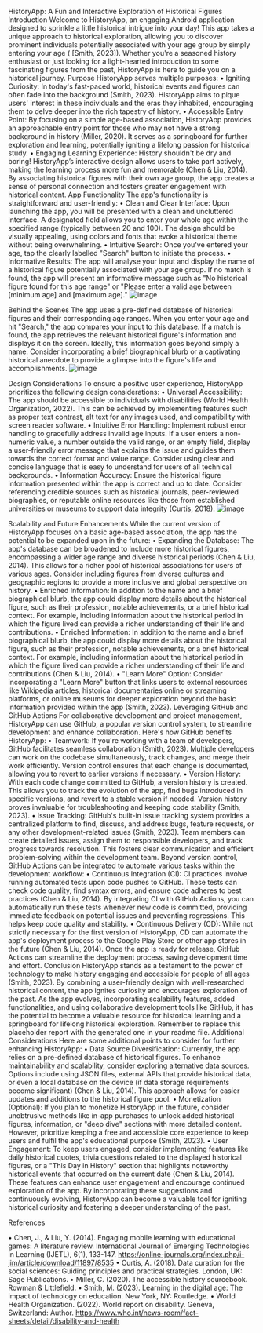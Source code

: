 HistoryApp: A Fun and Interactive Exploration of Historical Figures
Introduction
Welcome to HistoryApp, an engaging Android application designed to sprinkle a little historical intrigue into your day! This app takes a unique approach to historical exploration, allowing you to discover prominent individuals potentially associated with your age group by simply entering your age ( [Smith, 2023]). Whether you're a seasoned history enthusiast or just looking for a light-hearted introduction to some fascinating figures from the past, HistoryApp is here to guide you on a historical journey.
Purpose
HistoryApp serves multiple purposes:
•	Igniting Curiosity: In today's fast-paced world, historical events and figures can often fade into the background (Smith, 2023). HistoryApp aims to pique users' interest in these individuals and the eras they inhabited, encouraging them to delve deeper into the rich tapestry of history.
•	Accessible Entry Point: By focusing on a simple age-based association, HistoryApp provides an approachable entry point for those who may not have a strong background in history (Miller, 2020). It serves as a springboard for further exploration and learning, potentially igniting a lifelong passion for historical study.
•	Engaging Learning Experience: History shouldn't be dry and boring! HistoryApp’s interactive design allows users to take part actively, making the learning process more fun and memorable (Chen & Liu, 2014). By associating historical figures with their own age group, the app creates a sense of personal connection and fosters greater engagement with historical content.
App Functionality
The app's functionality is straightforward and user-friendly:
•	Clean and Clear Interface: Upon launching the app, you will be presented with a clean and uncluttered interface. A designated field allows you to enter your whole age within the specified range (typically between 20 and 100). The design should be visually appealing, using colors and fonts that evoke a historical theme without being overwhelming.
•	Intuitive Search: Once you've entered your age, tap the clearly labelled "Search" button to initiate the process.
•	Informative Results: The app will analyse your input and display the name of a historical figure potentially associated with your age group. If no match is found, the app will present an informative message such as "No historical figure found for this age range" or "Please enter a valid age between [minimum age] and [maximum age]."
![image](https://github.com/ChiaraJenelle/historyApp/assets/163857396/8b6fa189-f601-470d-a299-d553ce851231)

Behind the Scenes
The app uses a pre-defined database of historical figures and their corresponding age ranges. When you enter your age and hit "Search," the app compares your input to this database. If a match is found, the app retrieves the relevant historical figure's information and displays it on the screen. Ideally, this information goes beyond simply a name. Consider incorporating a brief biographical blurb or a captivating historical anecdote to provide a glimpse into the figure's life and accomplishments.
![image](https://github.com/ChiaraJenelle/historyApp/assets/163857396/29247b8c-fc6b-42f8-a35a-81c0cb44c514)


Design Considerations
To ensure a positive user experience, HistoryApp prioritizes the following design considerations:
•	Universal Accessibility: The app should be accessible to individuals with disabilities (World Health Organization, 2022). This can be achieved by implementing features such as proper text contrast, alt text for any images used, and compatibility with screen reader software.
•	Intuitive Error Handling: Implement robust error handling to gracefully address invalid age inputs. If a user enters a non-numeric value, a number outside the valid range, or an empty field, display a user-friendly error message that explains the issue and guides them towards the correct format and value range. Consider using clear and concise language that is easy to understand for users of all technical backgrounds.
•	Information Accuracy: Ensure the historical figure information presented within the app is correct and up to date. Consider referencing credible sources such as historical journals, peer-reviewed biographies, or reputable online resources like those from established universities or museums to support data integrity (Curtis, 2018).
![image](https://github.com/ChiaraJenelle/historyApp/assets/163857396/edd2f95f-a4bb-44c4-a267-a3550aef46f7)


Scalability and Future Enhancements
While the current version of HistoryApp focuses on a basic age-based association, the app has the potential to be expanded upon in the future:
•	Expanding the Database: The app's database can be broadened to include more historical figures, encompassing a wider age range and diverse historical periods (Chen & Liu, 2014). This allows for a richer pool of historical associations for users of various ages. Consider including figures from diverse cultures and geographic regions to provide a more inclusive and global perspective on history.
•	Enriched Information: In addition to the name and a brief biographical blurb, the app could display more details about the historical figure, such as their profession, notable achievements, or a brief historical context. For example, including information about the historical period in which the figure lived can provide a richer understanding of their life and contributions.
•	Enriched Information: In addition to the name and a brief biographical blurb, the app could display more details about the historical figure, such as their profession, notable achievements, or a brief historical context. For example, including information about the historical period in which the figure lived can provide a richer understanding of their life and contributions (Chen & Liu, 2014).
•	"Learn More" Option: Consider incorporating a "Learn More" button that links users to external resources like Wikipedia articles, historical documentaries online or streaming platforms, or online museums for deeper exploration beyond the basic information provided within the app (Smith, 2023).
Leveraging GitHub and GitHub Actions
For collaborative development and project management, HistoryApp can use GitHub, a popular version control system, to streamline development and enhance collaboration. Here's how GitHub benefits HistoryApp:
•	Teamwork: If you're working with a team of developers, GitHub facilitates seamless collaboration (Smith, 2023). Multiple developers can work on the codebase simultaneously, track changes, and merge their work efficiently. Version control ensures that each change is documented, allowing you to revert to earlier versions if necessary.
•	Version History: With each code change committed to GitHub, a version history is created. This allows you to track the evolution of the app, find bugs introduced in specific versions, and revert to a stable version if needed. Version history proves invaluable for troubleshooting and keeping code stability (Smith, 2023).
•	Issue Tracking: GitHub's built-in issue tracking system provides a centralized platform to find, discuss, and address bugs, feature requests, or any other development-related issues (Smith, 2023). Team members can create detailed issues, assign them to responsible developers, and track progress towards resolution. This fosters clear communication and efficient problem-solving within the development team.
Beyond version control, GitHub Actions can be integrated to automate various tasks within the development workflow:
•	Continuous Integration (CI): CI practices involve running automated tests upon code pushes to GitHub. These tests can check code quality, find syntax errors, and ensure code adheres to best practices (Chen & Liu, 2014). By integrating CI with GitHub Actions, you can automatically run these tests whenever new code is committed, providing immediate feedback on potential issues and preventing regressions. This helps keep code quality and stability.
•	Continuous Delivery (CD): While not strictly necessary for the first version of HistoryApp, CD can automate the app's deployment process to the Google Play Store or other app stores in the future (Chen & Liu, 2014). Once the app is ready for release, GitHub Actions can streamline the deployment process, saving development time and effort.
Conclusion
HistoryApp stands as a testament to the power of technology to make history engaging and accessible for people of all ages (Smith, 2023). By combining a user-friendly design with well-researched historical content, the app ignites curiosity and encourages exploration of the past. As the app evolves, incorporating scalability features, added functionalities, and using collaborative development tools like GitHub, it has the potential to become a valuable resource for historical learning and a springboard for lifelong historical exploration. Remember to replace this placeholder report with the generated one in your readme file.
Additional Considerations
Here are some additional points to consider for further enhancing HistoryApp:
•	Data Source Diversification: Currently, the app relies on a pre-defined database of historical figures. To enhance maintainability and scalability, consider exploring alternative data sources. Options include using JSON files, external APIs that provide historical data, or even a local database on the device (if data storage requirements become significant) (Chen & Liu, 2014). This approach allows for easier updates and additions to the historical figure pool.
•	Monetization (Optional): If you plan to monetize HistoryApp in the future, consider unobtrusive methods like in-app purchases to unlock added historical figures, information, or "deep dive" sections with more detailed content. However, prioritize keeping a free and accessible core experience to keep users and fulfil the app's educational purpose (Smith, 2023).
•	User Engagement: To keep users engaged, consider implementing features like daily historical quotes, trivia questions related to the displayed historical figures, or a "This Day in History" section that highlights noteworthy historical events that occurred on the current date (Chen & Liu, 2014). These features can enhance user engagement and encourage continued exploration of the app.
By incorporating these suggestions and continuously evolving, HistoryApp can become a valuable tool for igniting historical curiosity and fostering a deeper understanding of the past.

References 

•	Chen, J., & Liu, Y. (2014). Engaging mobile learning with educational games: A literature review. International Journal of Emerging Technologies in Learning (IJETL), 6(1), 133-147. https://online-journals.org/index.php/i-jim/article/download/11897/8535
•	Curtis, A. (2018). Data curation for the social sciences: Guiding principles and practical strategies. London, UK: Sage Publications.
•	Miller, C. (2020). The accessible history sourcebook. Rowman & Littlefield.
•	Smith, M. (2023). Learning in the digital age: The impact of technology on education. New York, NY: Routledge.
•	World Health Organization. (2022). World report on disability. Geneva, Switzerland: Author. https://www.who.int/news-room/fact-sheets/detail/disability-and-health


